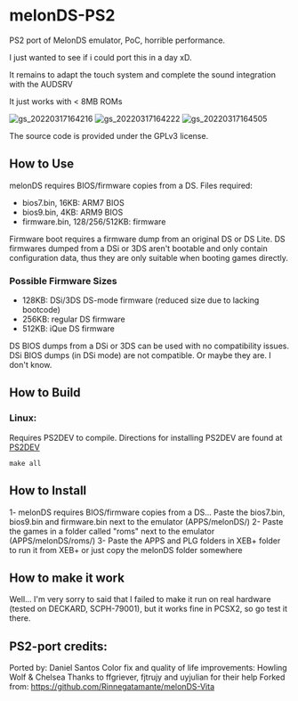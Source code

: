 # melonDS-PS2

PS2 port of MelonDS emulator, PoC, horrible performance.

I just wanted to see if i could port this in a day xD.
 
It remains to adapt the touch system and complete the sound integration with the AUDSRV

It just works with < 8MB ROMs

![gs_20220317164216](https://user-images.githubusercontent.com/47725160/158883327-42822ef0-762e-4ee8-8fe2-42ef6fd8261d.png)
![gs_20220317164222](https://user-images.githubusercontent.com/47725160/158883342-b0823598-c087-4423-9940-6a174f56d38e.png)
![gs_20220317164505](https://user-images.githubusercontent.com/47725160/158883352-91ccb9ac-cbfe-4e06-b2d8-a78cb2546198.png)


The source code is provided under the GPLv3 license.

## How to Use

melonDS requires BIOS/firmware copies from a DS. Files required:
 * bios7.bin, 16KB: ARM7 BIOS
 * bios9.bin, 4KB: ARM9 BIOS
 * firmware.bin, 128/256/512KB: firmware
 
Firmware boot requires a firmware dump from an original DS or DS Lite.
DS firmwares dumped from a DSi or 3DS aren't bootable and only contain configuration data, thus they are only suitable when booting games directly.

### Possible Firmware Sizes

 * 128KB: DSi/3DS DS-mode firmware (reduced size due to lacking bootcode)
 * 256KB: regular DS firmware
 * 512KB: iQue DS firmware

DS BIOS dumps from a DSi or 3DS can be used with no compatibility issues. DSi BIOS dumps (in DSi mode) are not compatible. Or maybe they are. I don't know.

## How to Build

### Linux:

Requires PS2DEV to compile. Directions for installing PS2DEV are found at [PS2DEV](https://github.com/ps2dev)

```
make all
```

## How to Install

1- melonDS requires BIOS/firmware copies from a DS... Paste the bios7.bin, bios9.bin and firmware.bin next to the emulator (APPS/melonDS/)
2- Paste the games in a folder called "roms" next to the emulator (APPS/melonDS/roms/)
3- Paste the APPS and PLG folders in XEB+ folder to run it from XEB+ or just copy the melonDS folder somewhere

## How to make it work

Well... I'm very sorry to said that I failed to make it run on real hardware (tested on DECKARD, SCPH-79001), but it works fine in PCSX2, so go test it there.

## PS2-port credits:
Ported by: Daniel Santos
Color fix and quality of life improvements: Howling Wolf & Chelsea
Thanks to ffgriever, fjtrujy and uyjulian for their help
Forked from: https://github.com/Rinnegatamante/melonDS-Vita
